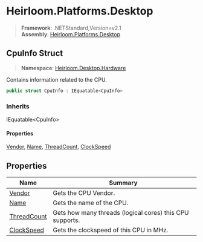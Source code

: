 # Heirloom.Platforms.Desktop

> **Framework**: .NETStandard,Version=v2.1  
> **Assembly**: [Heirloom.Platforms.Desktop][0]  

## CpuInfo Struct

> **Namespace**: [Heirloom.Desktop.Hardware][0]  

Contains information related to the CPU.

```cs
public struct CpuInfo : IEquatable<CpuInfo>
```

### Inherits

IEquatable\<CpuInfo>

#### Properties

[Vendor][1], [Name][2], [ThreadCount][3], [ClockSpeed][4]

## Properties

| Name             | Summary                                                  |
|------------------|----------------------------------------------------------|
| [Vendor][1]      | Gets the CPU Vendor.                                     |
| [Name][2]        | Gets the name of the CPU.                                |
| [ThreadCount][3] | Gets how many threads (logical cores) this CPU supports. |
| [ClockSpeed][4]  | Gets the clockspeed of this CPU in MHz.                  |

[0]: ../../Heirloom.Platforms.Desktop.md
[1]: CpuInfo/Vendor.md
[2]: CpuInfo/Name.md
[3]: CpuInfo/ThreadCount.md
[4]: CpuInfo/ClockSpeed.md
